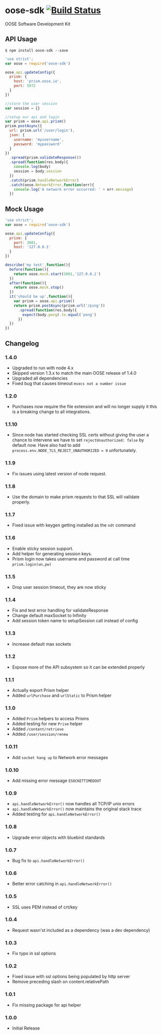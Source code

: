 oose-sdk [![Build Status](https://travis-ci.org/eSited/oose-sdk.svg?branch=master)](https://travis-ci.org/eSited/oose-sdk)
========

OOSE Software Development Kit

## API Usage

```
$ npm install oose-sdk --save
```

```js
'use strict';
var oose = require('oose-sdk')

oose.api.updateConfig({
  prism: {
    host: 'prism.oose.io',
    port: 5972
  }
})

//store the user session
var session = {}

//setup our api and login
var prism = oose.api.prism()
prism.postAsync({
  url: prism.url('/user/login'),
  json: {
    username: 'myusername',
    password: 'mypassword'
  }
})
  .spread(prism.validateResponse())
  .spread(function(res,body){
    console.log(body)
    session = body.session
  })
  .catch(prism.handleNetworkError)
  .catch(oose.NetworkError,function(err){
    console.log('A network error occurred: ' + err.message)
  })
```

## Mock Usage

```js
'use strict';
var oose = require('oose-sdk')

oose.api.updateConfig({
  prism: {
    port: 3001,
    host: '127.0.0.1'
  }
})

describe('my test',function(){
  before(function(){
    return oose.mock.start(3001,'127.0.0.1')
  })
  after(function(){
    return oose.mock.stop()
  })
  it('should be up',function(){
    var prism = oose.api.prism()
    return prism.postAsync(prism.url('/ping'))
      .spread(function(res,body){
        expect(body.pong).to.equal('pong')
      })
  })
})
```

## Changelog

### 1.4.0

* Upgraded to run with node 4.x
* Skipped version 1.3.x to match the main OOSE release of 1.4.0
* Upgraded all dependencies
* Fixed bug that causes timeout `msecs not a number issue`

### 1.2.0
* Purchases now require the file extension and will no longer supply it this
is a breaking change to all integrations.

### 1.1.10
* Since node has started checking SSL certs without giving the user a chance
to intervene we  have to set `rejectUnauthorized: false` by default now. Have
also had to add `process.env.NODE_TLS_REJECT_UNAUTHORIZED = 0` unfortunately.

### 1.1.9
* Fix issues using latest version of node request.

### 1.1.8
* Use the domain to make prism requests to that SSL will validate properly.

### 1.1.7
* Fixed issue with keygen getting installed as the `ndt` command

### 1.1.6
* Enable sticky session support.
* Add helper for generating session keys.
* Prism login now takes username and password at call time `prism.login(un,pw)`

### 1.1.5
* Drop user session timeout, they are now sticky

### 1.1.4
* Fix and test error handling for validateResponse
* Change default maxSocket to Infinity
* Add session token name to setupSession call instead of config

### 1.1.3
* Increase default max sockets

### 1.1.2
* Expose more of the API subsystem so it can be extended properly

### 1.1.1
* Actually export Prism helper
* Added `urlPurchase` and `urlStatic` to Prism helper

### 1.1.0
* Added `Prism` helpers to access Prisms
* Added testing for new `Prism` helper
* Added `/content/retrieve`
* Added `/user/session/renew`

### 1.0.11
* Add `socket hang up` to Network error messages

### 1.0.10
* Add missing error message `ESOCKETTIMEDOUT`

### 1.0.9
* `api.handleNetworkError()` now handles all TCP/IP unix errors
* `api.handleNetworkError()` now maintains the original stack trace
* Added testing for `api.handleNetworkError()`

### 1.0.8
* Upgrade error objects with bluebird standards

### 1.0.7
* Bug fix to `api.handleNetworkError()`

### 1.0.6
* Better error catching in `api.handleNetworkError()`

### 1.0.5
* SSL uses PEM instead of crt/key

### 1.0.4
* Request wasn'st included as a dependency (was a dev dependency)

### 1.0.3
* Fix typo in ssl options

### 1.0.2
* Fixed issue with ssl options being populated by http server
* Remove preceding slash on content.relativePath

### 1.0.1
* Fix missing package for api helper

### 1.0.0
* Initial Release
